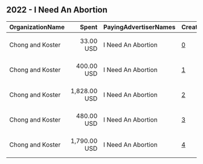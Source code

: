 ## 2022 - I Need An Abortion 
|OrganizationName|Spent|PayingAdvertiserNames|CreativeUrls|Impressions|Genders|AgeBrackets|CountryCodes|BillingAddresses|CandidateBallotInformation|
|:---|---:|:---|:---|---:|:---|:---|:---|:---|:---|
|Chong and Koster|33.00 USD|I Need An Abortion|[0](https://www.snap.com/political-ads/asset/2f2b5ea9706e72bfc0ba750e82ff45479e177bd086670e989de0c42e0d08b79d?mediaType=mp4)|30,879||25-|united states|"1640 Rhode Island Ave. NW, Suite 600,Washington,20036,US"||
|Chong and Koster|400.00 USD|I Need An Abortion|[1](https://www.snap.com/political-ads/asset/f49cc92a48a93f39ad19f6c716589561041f158d849f72f23a26c7ccb27847d3?mediaType=mp4)|651,207|FEMALE|25-|united states|"1640 Rhode Island Ave. NW, Suite 600,Washington,20036,US"||
|Chong and Koster|1,828.00 USD|I Need An Abortion|[2](https://www.snap.com/political-ads/asset/f8571caccfc5908866bae6a04f50999b01e1742f7e637b2383aa00bb2db6872a?mediaType=mp4)|2,718,282|FEMALE|25-|united states|"1640 Rhode Island Ave. NW, Suite 600,Washington,20036,US"||
|Chong and Koster|480.00 USD|I Need An Abortion|[3](https://www.snap.com/political-ads/asset/bef80c8ef3f7bf6dc9a2a8d6ea1a37ef3258b995870c23328444e2e214a62695?mediaType=mp4)|778,130|FEMALE|25-|united states|"1640 Rhode Island Ave. NW, Suite 600,Washington,20036,US"||
|Chong and Koster|1,790.00 USD|I Need An Abortion|[4](https://www.snap.com/political-ads/asset/d224c52bc15464e37da2d63bff18a49bd6526663db1a76f495dedf7df6c2ee5c?mediaType=mp4)|2,632,928|FEMALE|25-|united states|"1640 Rhode Island Ave. NW, Suite 600,Washington,20036,US"||

